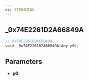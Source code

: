 ```yaml
---
ns: STREAMING
---
```

## _0x74E2261D2A66849A

```c
// 0x74E2261D2A66849A
void _0x74E2261D2A66849A(Any p0);
```

## Parameters
* **p0**:
